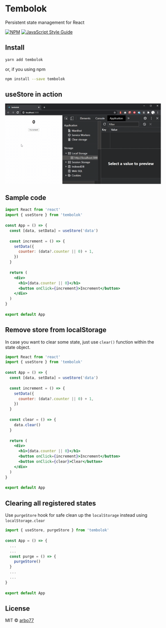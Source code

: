 # Tembolok

Persistent state management for React 

[![NPM](https://img.shields.io/npm/v/tembolok.svg)](https://www.npmjs.com/package/tembolok) [![JavaScript Style Guide](https://img.shields.io/badge/code_style-standard-brightgreen.svg)](https://standardjs.com)

## Install

```bash
yarn add tembolok
```

or, if you using npm

```bash
npm install --save tembolok
```

## useStore in action

![useStore](./sample.gif "Title")

## Sample code

```jsx
import React from 'react'
import { useStore } from 'tembolok'

const App = () => {
  const [data, setData] = useStore('data')

  const increment = () => {
    setData({
      counter: (data?.counter || 0) + 1,
    })
  }

  return (
    <div>
      <h1>{data.counter || 0}</h1>
      <button onClick={increment}>Increment</button>
    </div>
  )
}

export default App

```

## Remove store from localStorage

In case you want to clear some state, just use ```clear()``` function within the state object. 

```jsx
import React from 'react'
import { useStore } from 'tembolok'

const App = () => {
  const [data, setData] = useStore('data')

  const increment = () => {
    setData({
      counter: (data?.counter || 0) + 1,
    })
  }
  
  const clear = () => {
    data.clear()
  }

  return (
    <div>
      <h1>{data.counter || 0}</h1>
      <button onClick={increment}>Increment</button>
      <button onClick={clear}>Clear</button>
    </div>
  )
}

export default App

```

## Clearing all registered states

Use ```purgeStore``` hook for safe clean up the ```localStorage``` instead using ```localStorage.clear```  

```jsx
import { useStore, purgeStore } from 'tembolok'

const App = () => {
  ...
  ...
  const purge = () => {
    purgeStore()
  }
  ...
  ...
}

export default App

```

## License

MIT © [arbo77](https://github.com/arbo77)
